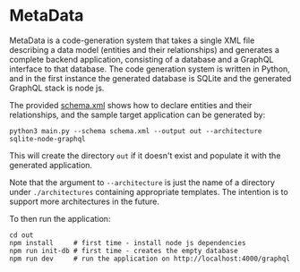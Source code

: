 # MetaData

MetaData is a code-generation system that takes a single XML file describing a data model (entities
and their relationships) and generates a complete backend application, consisting of a database
and a GraphQL interface to that database. The code generation system is written in Python, and
in the first instance the generated database is SQLite and the generated GraphQL stack is node js.

The provided [schema.xml](schema.xml) shows how to declare entities and their relationships, and
the sample target application can be generated by:

```commandline
python3 main.py --schema schema.xml --output out --architecture sqlite-node-graphql
```

This will create the directory `out` if it doesn't exist and populate it with the generated application.

Note that the argument to `--architecture` is just the name of a directory under `./architectures`
containing appropriate templates. The intention is to support more architectures in the future.

To then run the application:

```commandline
cd out
npm install     # first time - install node js dependencies
npm run init-db # first time - creates the empty database
npm run dev     # run the application on http://localhost:4000/graphql
```

